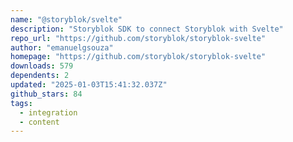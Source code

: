```yaml
---
name: "@storyblok/svelte"
description: "Storyblok SDK to connect Storyblok with Svelte"
repo_url: "https://github.com/storyblok/storyblok-svelte"
author: "emanuelgsouza"
homepage: "https://github.com/storyblok/storyblok-svelte"
downloads: 579
dependents: 2
updated: "2025-01-03T15:41:32.037Z"
github_stars: 84
tags: 
  - integration
  - content
---
```

